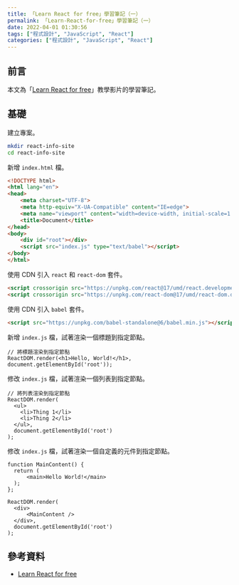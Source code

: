 ```yaml
---
title: 「Learn React for free」學習筆記（一）
permalink: 「Learn-React-for-free」學習筆記（一）
date: 2022-04-01 01:30:56
tags: ["程式設計", "JavaScript", "React"]
categories: ["程式設計", "JavaScript", "React"]
---
```


## 前言

本文為「[Learn React for free](https://scrimba.com/learn/learnreact)」教學影片的學習筆記。

## 基礎

建立專案。

```BASH
mkdir react-info-site
cd react-info-site
```

新增 `index.html` 檔。

```HTML
<!DOCTYPE html>
<html lang="en">
<head>
    <meta charset="UTF-8">
    <meta http-equiv="X-UA-Compatible" content="IE=edge">
    <meta name="viewport" content="width=device-width, initial-scale=1.0">
    <title>Document</title>
</head>
<body>
    <div id="root"></div>
    <script src="index.js" type="text/babel"></script>
</body>
</html>
```

使用 CDN 引入 `react` 和 `react-dom` 套件。

```HTML
<script crossorigin src="https://unpkg.com/react@17/umd/react.development.js"></script>
<script crossorigin src="https://unpkg.com/react-dom@17/umd/react-dom.development.js"></script>
```

使用 CDN 引入 `babel` 套件。

```HTML
<script src="https://unpkg.com/babel-standalone@6/babel.min.js"></script>
```

新增 `index.js` 檔，試著渲染一個標題到指定節點。

```JS
// 將標題渲染到指定節點
ReactDOM.render(<h1>Hello, World!</h1>, document.getElementById('root'));
```

修改 `index.js` 檔，試著渲染一個列表到指定節點。

```JS
// 將列表渲染到指定節點
ReactDOM.render(
  <ul>
    <li>Thing 1</li>
    <li>Thing 2</li>
  </ul>,
  document.getElementById('root')
);
```

修改 `index.js` 檔，試著渲染一個自定義的元件到指定節點。

```JS
function MainContent() {
  return (
      <main>Hello World!</main>
  );
};

ReactDOM.render(
  <div>
      <MainContent />
  </div>,
  document.getElementById('root')
);
```

## 參考資料

- [Learn React for free](https://scrimba.com/learn/learnreact)

